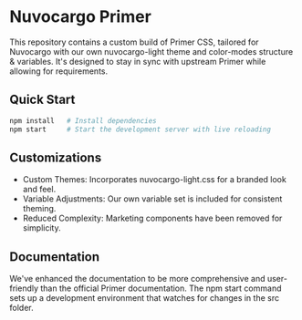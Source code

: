 # Nuvocargo Primer

This repository contains a custom build of Primer CSS, tailored for Nuvocargo with our own nuvocargo-light theme and color-modes structure & variables. It's designed to stay in sync with upstream Primer while allowing for requirements.

## Quick Start

```bash
npm install   # Install dependencies
npm start     # Start the development server with live reloading
```

## Customizations

- Custom Themes: Incorporates nuvocargo-light.css for a branded look and feel.
- Variable Adjustments: Our own variable set is included for consistent theming.
- Reduced Complexity: Marketing components have been removed for simplicity.

## Documentation

We've enhanced the documentation to be more comprehensive and user-friendly than the official Primer documentation. The npm start command sets up a development environment that watches for changes in the src folder.